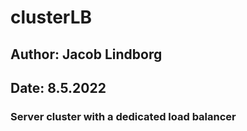 # clusterLB

<h2> Author: Jacob Lindborg</h2>
<h2> Date: 8.5.2022 </h2>
<h3> Server cluster with a dedicated load balancer </h3>
